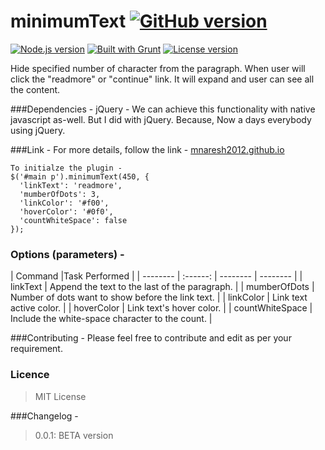 minimumText [![GitHub version](http://img.shields.io/badge/version-0.0.1-brightgreen.svg)]()
===========

[![Node.js version](http://img.shields.io/badge/Node.js-%3E%200.10-brightgreen.svg)]() [![Built with Grunt](http://cdn.gruntjs.com/builtwith.png)](http://gruntjs.com/)  [![License version](http://img.shields.io/badge/License-MIT-red.svg)]()

Hide specified number of character from the paragraph. When user will click the "readmore" or "continue" link. It will expand and user can see all the content.

###Dependencies - 
jQuery - 
We can achieve this functionality with native javascript as-well. But I did with jQuery. Because, Now a days everybody using jQuery.

###Link -
For more details, follow the link - [mnaresh2012.github.io](http://mnaresh2012.github.io/index.html)
```
To initialze the plugin -
$('#main p').minimumText(450, {
  'linkText': 'readmore',
  'mumberOfDots': 3,
  'linkColor': '#f00',
  'hoverColor': '#0f0',
  'countWhiteSpace': false
});
```
### Options (parameters) - 
| Command  |Task Performed                  |
| -------- | :------: | -------- | -------- |
| linkText  | Append the text to the last of the paragraph.      |
| mumberOfDots  | Number of dots want to show before the link text.      |
| linkColor  | Link text active color.      |
| hoverColor  | Link text's hover color.     |
| countWhiteSpace  | Include the white-space character to the count.      |


###Contributing -
Please feel free to contribute and edit as per your requirement.

### Licence
> MIT License

###Changelog -
> 0.0.1: BETA version

